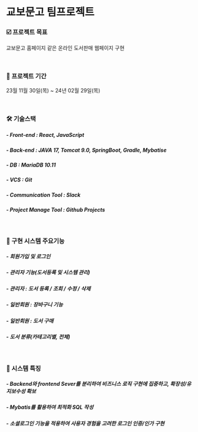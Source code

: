 # 교보문고 팀프로젝트

### :ballot_box_with_check: 프로젝트 목표 
교보문고 홈페이지 같은 온라인 도서판매 웹페이지 구현 </br> 

</br> 

### :date: 프로젝트 기간
23월 11월 30일(목) ~ 24년 02월 29일(목)

</br> 

### 🛠 기술스택

##### - Front-end : React, JavaScript
##### - Back-end : JAVA 17, Tomcat 9.0, SpringBoot, Gradle, Mybatise
##### - DB : MariaDB 10.11
##### - VCS : Git
##### - Communication Tool : Slack
##### - Project Manage Tool : Github Projects

</br> 

### :bookmark_tabs: 구현 시스템 주요기능

##### - 회원가입 및 로그인
##### - 관리자 기능(도서등록 및 시스템 관리)
##### - 관리자 : 도서 등록 / 조회 / 수정 / 삭제
##### - 일반회원 : 장바구니 기능
##### - 일반회원 : 도서 구매
##### - 도서 분류(카테고리별, 전체)

</br> 

### :triangular_flag_on_post: 시스템 특징

##### - Backend와 frontend Sever를 분리하여 비즈니스 로직 구현에 집중하고, 확장성/유지보수성 확보
##### - Mybatis를 활용하여 최적화 SQL 작성
##### - 소셜로그인 기능을 적용하여 사용자 경험을 고려한 로그인 인증/인가 구현
